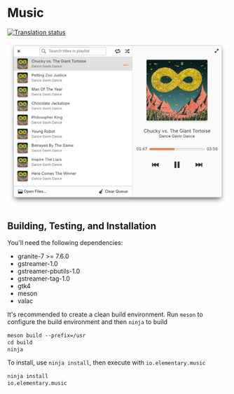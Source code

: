 # Music
[![Translation status](https://l10n.elementary.io/widgets/music/-/svg-badge.svg)](https://l10n.elementary.io/projects/music/?utm_source=widget)

![Screenshot](data/screenshot.png?raw=true)

## Building, Testing, and Installation

You'll need the following dependencies:
* granite-7 >= 7.6.0
* gstreamer-1.0
* gstreamer-pbutils-1.0
* gstreamer-tag-1.0
* gtk4
* meson
* valac

It's recommended to create a clean build environment. Run `meson` to configure the build environment and then `ninja` to build

    meson build --prefix=/usr
    cd build
    ninja

To install, use `ninja install`, then execute with `io.elementary.music`

    ninja install
    io.elementary.music
